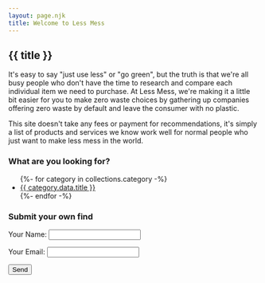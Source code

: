 ```yaml
---
layout: page.njk
title: Welcome to Less Mess
---
```

## {{ title }}
<p>It's easy to say "just use less" or "go green", but the truth is that we're all busy people who don't have the time to research and compare each individual item we need to purchase. At Less Mess, we're making it a little bit easier for you to make zero waste choices by gathering up companies offering zero waste by default and leave the consumer with no plastic.</p>
<p>This site doesn't take any fees or payment for recommendations, it's simply a list of products and services we know work well for normal people who just want to make less mess in the world.</p>

### What are you looking for?
<ul class="sections">
{%- for category in collections.category -%}
  <li><a href="{{ category.data.url }}">{{ category.data.title }}</a></li>
{%- endfor -%}
</ul>


<h3>Submit your own find</h3>
<form name="contact" method="POST" data-netlify="true">
  <p>
    <label>Your Name: <input type="text" name="name" /></label>   
  </p>
  <p>
    <label>Your Email: <input type="email" name="email" /></label>
  </p>
  <p>
    <button type="submit">Send</button>
  </p>
</form>